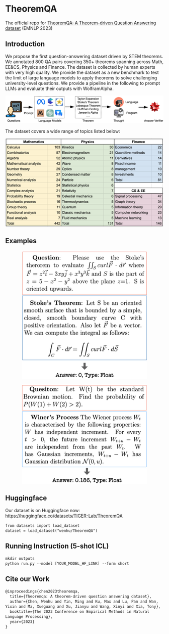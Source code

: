 # TheoremQA
The official repo for [TheoremQA: A Theorem-driven Question Answering dataset](https://arxiv.org/abs/2305.12524) (EMNLP 2023)

## Introduction
We propose the first question-answering dataset driven by STEM theorems. We annotated 800 QA pairs covering 350+ theorems spanning across Math, EE&CS, Physics and Finance. The dataset is collected by human experts with very high quality. We provide the dataset as a new benchmark to test the limit of large language models to apply theorems to solve challenging university-level questions. We provide a pipeline in the following to prompt LLMs and evaluate their outputs with WolframAlpha.
<p align="center">
<img src="overview.001.jpeg" width="1000">
</p>

The dataset covers a wide range of topics listed below:
<p align="center">
<img src="fields.png" width="700">
</p>

## Examples
<p align="center">
<img src="examples.001.jpeg" width="400">
</p>

<p align="center">
<img src="examples.002.jpeg" width="400">
</p>

## Huggingface
Our dataset is on Huggingface now: https://huggingface.co/datasets/TIGER-Lab/TheoremQA
```
from datasets import load_dataset
dataset = load_dataset("wenhu/TheoremQA")
```

## Running Instruction (5-shot ICL)
```
mkdir outputs
python run.py --model [YOUR_MODEL_HF_LINK] --form short
```


## Cite our Work
```
@inproceedings{chen2023theoremqa,
  title={Theoremqa: A theorem-driven question answering dataset},
  author={Chen, Wenhu and Yin, Ming and Ku, Max and Lu, Pan and Wan, Yixin and Ma, Xueguang and Xu, Jianyu and Wang, Xinyi and Xia, Tony},
  booktitle={The 2023 Conference on Empirical Methods in Natural Language Processing},
  year={2023}
}
```
